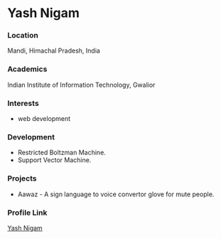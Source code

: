 # Yash Nigam

### Location

Mandi, Himachal Pradesh, India

### Academics

Indian Institute of Information Technology, Gwalior

### Interests

- web development

### Development

- Restricted Boltzman Machine.
- Support Vector Machine.

### Projects

- Aawaz - A sign language to voice convertor glove for mute people.

### Profile Link

[Yash Nigam](https://github.com/coderboy-yash)
